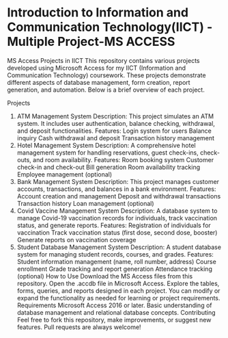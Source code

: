# Introduction to Information and Communication Technology(IICT) -Multiple Project-MS ACCESS
 MS Access Projects in IICT
This repository contains various projects developed using Microsoft Access for my IICT (Information and Communication Technology) coursework. These projects demonstrate different aspects of database management, form creation, report generation, and automation. Below is a brief overview of each project.

Projects
1. ATM Management System
Description: This project simulates an ATM system. It includes user authentication, balance checking, withdrawal, and deposit functionalities.
Features:
Login system for users
Balance inquiry
Cash withdrawal and deposit
Transaction history management
2. Hotel Management System
Description: A comprehensive hotel management system for handling reservations, guest check-ins, check-outs, and room availability.
Features:
Room booking system
Customer check-in and check-out
Bill generation
Room availability tracking
Employee management (optional)
3. Bank Management System
Description: This project manages customer accounts, transactions, and balances in a bank environment.
Features:
Account creation and management
Deposit and withdrawal transactions
Transaction history
Loan management (optional)
4. Covid Vaccine Management System
Description: A database system to manage Covid-19 vaccination records for individuals, track vaccination status, and generate reports.
Features:
Registration of individuals for vaccination
Track vaccination status (first dose, second dose, booster)
Generate reports on vaccination coverage
5. Student Database Management System
Description: A student database system for managing student records, courses, and grades.
Features:
Student information management (name, roll number, address)
Course enrollment
Grade tracking and report generation
Attendance tracking (optional)
How to Use
Download the MS Access files from this repository.
Open the .accdb file in Microsoft Access.
Explore the tables, forms, queries, and reports designed in each project.
You can modify or expand the functionality as needed for learning or project requirements.
Requirements
Microsoft Access 2016 or later.
Basic understanding of database management and relational database concepts.
Contributing
Feel free to fork this repository, make improvements, or suggest new features. Pull requests are always welcome!
